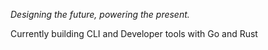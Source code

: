 *Designing the future, powering the present.*

Currently building CLI and Developer tools with Go and Rust
